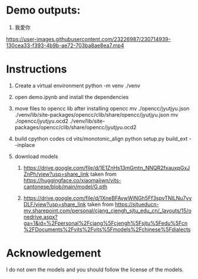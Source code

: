 # Demo outputs:
1. 我愛你

https://user-images.githubusercontent.com/23226987/230714939-130cea33-f393-4b9b-ae72-703ba8ae8ea7.mp4



# Instructions
1. Create a virtual environment
python -m venv ./venv

2. open demo.ipynb and install the dependencies

3. move files to opencc lib after installing opencc
mv ./opencc/jyutjyu.json ./venv/lib/site-packages/opencc/clib/share/opencc/jyutjyu.json
mv ./opencc/jyutjyu.ocd2 ./venv/lib/site-packages/opencc/clib/share/opencc/jyutjyu.ocd2

4. build cpython codes
cd vits/monotonic_align
python setup.py build_ext --inplace

5. download models

    1. https://drive.google.com/file/d/1E1ZnHs13mGmtn_NNQR2fxauxpGxJZnPh/view?usp=share_link
taken from https://huggingface.co/xiaomaiiwn/vits-cantonese/blob/main/model/G.pth

    2. https://drive.google.com/file/d/1XneBFAywWiNGh5Ff3spyTNlLNu7yvDLF/view?usp=share_link
taken from https://sjtueducn-my.sharepoint.com/personal/cjang_cjengh_sjtu_edu_cn/_layouts/15/onedrive.aspx?ga=1&id=%2Fpersonal%2Fcjang%5Fcjengh%5Fsjtu%5Fedu%5Fcn%2FDocuments%2Fvits%2Fvits%5Fmodels%2Fchinese%5Fdialects

# Acknowledgement
I do not own the models and you should follow the license of the models.
